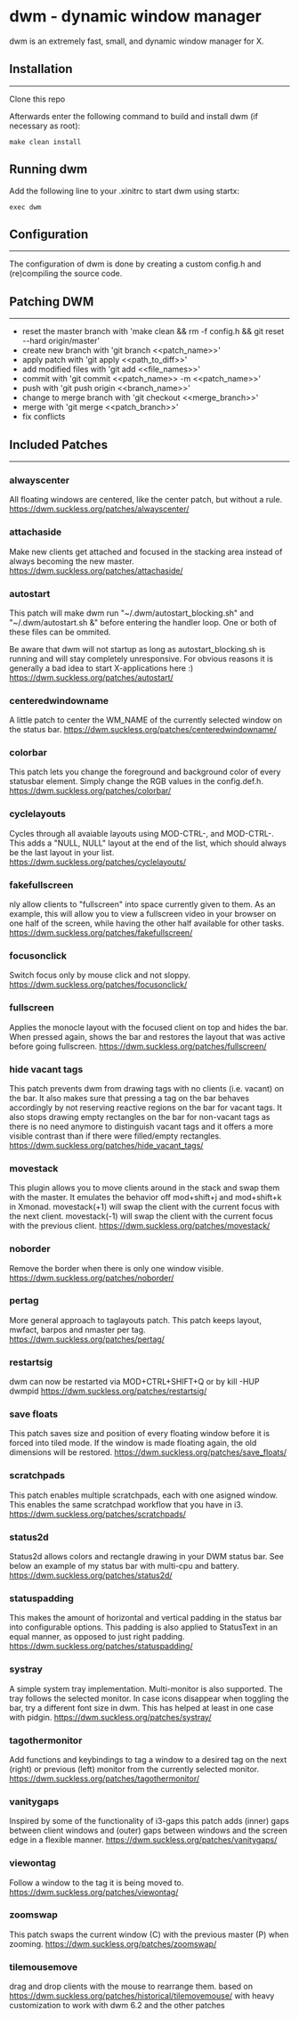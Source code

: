 dwm - dynamic window manager
============================
dwm is an extremely fast, small, and dynamic window manager for X.


## Installation
------------
Clone this repo

Afterwards enter the following command to build and install dwm (if
necessary as root):

    make clean install


Running dwm
-----------
Add the following line to your .xinitrc to start dwm using startx:

    exec dwm


## Configuration
-------------
The configuration of dwm is done by creating a custom config.h
and (re)compiling the source code.


## Patching DWM
-------------
- reset the master branch with 'make clean && rm -f config.h && git reset --hard origin/master'
- create new branch with 'git branch <<patch_name>>'
- apply patch with 'git apply <<path_to_diff>>'
- add modified files with 'git add <<file_names>>'
- commit with 'git commit <<patch_name>> -m <<patch_name>>'
- push with 'git push origin <<branch_name>>'
- change to merge branch with 'git checkout <<merge_branch>>'
- merge with 'git merge <<patch_branch>>'
- fix conflicts

## Included Patches
-------------
### alwayscenter
All floating windows are centered, like the center patch, but without a rule.
https://dwm.suckless.org/patches/alwayscenter/

### attachaside
Make new clients get attached and focused in the stacking area instead of always becoming the new master.
https://dwm.suckless.org/patches/attachaside/

### autostart
This patch will make dwm run "~/.dwm/autostart_blocking.sh" and "~/.dwm/autostart.sh &" before entering the handler loop. One or both of these files can be ommited.

Be aware that dwm will not startup as long as autostart_blocking.sh is running and will stay completely unresponsive. For obvious reasons it is generally a bad idea to start X-applications here :)
https://dwm.suckless.org/patches/autostart/

### centeredwindowname
A little patch to center the WM_NAME of the currently selected window on the status bar.
https://dwm.suckless.org/patches/centeredwindowname/

### colorbar
This patch lets you change the foreground and background color of every statusbar element.
Simply change the RGB values in the config.def.h.
https://dwm.suckless.org/patches/colorbar/

### cyclelayouts
Cycles through all avaiable layouts using MOD-CTRL-, and MOD-CTRL-.
This adds a "NULL, NULL" layout at the end of the list, which should always be the last layout in your list.
https://dwm.suckless.org/patches/cyclelayouts/

### fakefullscreen
nly allow clients to "fullscreen" into space currently given to them. As an example, this will allow you to view a fullscreen video in your browser on one half of the screen, while having the other half available for other tasks.
https://dwm.suckless.org/patches/fakefullscreen/

### focusonclick
Switch focus only by mouse click and not sloppy.
https://dwm.suckless.org/patches/focusonclick/

### fullscreen
Applies the monocle layout with the focused client on top and hides the bar. When pressed again, shows the bar and restores the layout that was active before going fullscreen.
https://dwm.suckless.org/patches/fullscreen/

### hide vacant tags
This patch prevents dwm from drawing tags with no clients (i.e. vacant) on the bar.
It also makes sure that pressing a tag on the bar behaves accordingly by not reserving reactive regions on the bar for vacant tags.
It also stops drawing empty rectangles on the bar for non-vacant tags as there is no need anymore to distinguish vacant tags and it offers a more visible contrast than if there were filled/empty rectangles.
https://dwm.suckless.org/patches/hide_vacant_tags/

### movestack
This plugin allows you to move clients around in the stack and swap them with the master. It emulates the behavior off mod+shift+j and mod+shift+k in Xmonad. movestack(+1) will swap the client with the current focus with the next client. movestack(-1) will swap the client with the current focus with the previous client.
https://dwm.suckless.org/patches/movestack/

### noborder
Remove the border when there is only one window visible.
https://dwm.suckless.org/patches/noborder/

### pertag
More general approach to taglayouts patch. This patch keeps layout, mwfact, barpos and nmaster per tag.
https://dwm.suckless.org/patches/pertag/

### restartsig
dwm can now be restarted via MOD+CTRL+SHIFT+Q or by kill -HUP dwmpid
https://dwm.suckless.org/patches/restartsig/

### save floats
This patch saves size and position of every floating window before it is forced into tiled mode. If the window is made floating again, the old dimensions will be restored.
https://dwm.suckless.org/patches/save_floats/

### scratchpads
This patch enables multiple scratchpads, each with one asigned window. This enables the same scratchpad workflow that you have in i3.
https://dwm.suckless.org/patches/scratchpads/

### status2d
Status2d allows colors and rectangle drawing in your DWM status bar. See below an example of my status bar with multi-cpu and battery.
https://dwm.suckless.org/patches/status2d/

### statuspadding
This makes the amount of horizontal and vertical padding in the status bar into configurable options.
This padding is also applied to StatusText in an equal manner, as opposed to just right padding.
https://dwm.suckless.org/patches/statuspadding/

### systray
A simple system tray implementation. Multi-monitor is also supported. The tray follows the selected monitor.
In case icons disappear when toggling the bar, try a different font size in dwm. This has helped at least in one case with pidgin.
https://dwm.suckless.org/patches/systray/

### tagothermonitor
Add functions and keybindings to tag a window to a desired tag on the next (right) or previous (left) monitor from the currently selected monitor.
https://dwm.suckless.org/patches/tagothermonitor/

### vanitygaps
Inspired by some of the functionality of i3-gaps this patch adds (inner) gaps between client windows and (outer) gaps between windows and the screen edge in a flexible manner.
https://dwm.suckless.org/patches/vanitygaps/

### viewontag
Follow a window to the tag it is being moved to.
https://dwm.suckless.org/patches/viewontag/

### zoomswap
This patch swaps the current window (C) with the previous master (P) when zooming.
https://dwm.suckless.org/patches/zoomswap/

### tilemousemove
drag and drop clients with the mouse to rearrange them.
based on https://dwm.suckless.org/patches/historical/tilemovemouse/
with heavy customization to work with dwm 6.2 and the other patches

